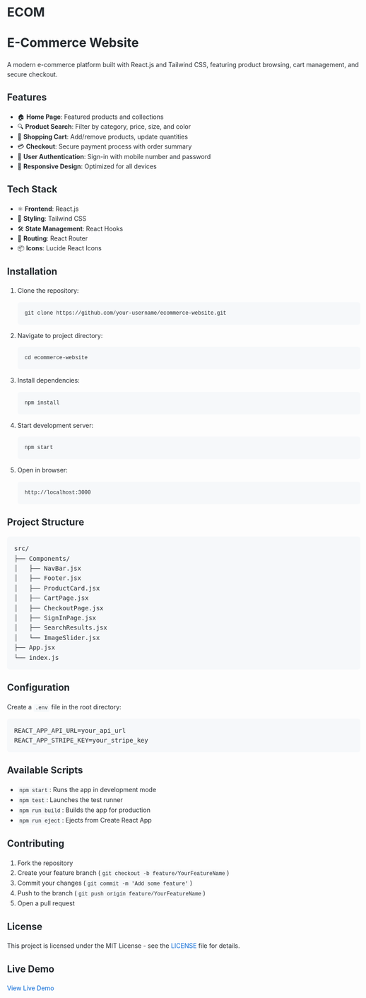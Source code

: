 # ECOM
<!DOCTYPE html>
<html>
<head>
  <title>E-Commerce Website Documentation</title>
  <style>
    body {
      font-family: -apple-system, BlinkMacSystemFont, "Segoe UI", Helvetica, Arial, sans-serif;
      line-height: 1.6;
      color: #24292e;
      max-width: 800px;
      margin: 0 auto;
      padding: 20px;
    }
    h1, h2, h3 {
      color: #24292e;
      margin-top: 24px;
      margin-bottom: 16px;
    }
    code {
      background-color: #f6f8fa;
      padding: 2px 4px;
      border-radius: 4px;
      font-family: SFMono-Regular,Consolas,Liberation Mono,Menlo,monospace;
    }
    pre {
      background-color: #f6f8fa;
      padding: 16px;
      border-radius: 6px;
      overflow: auto;
    }
    img {
      max-width: 100%;
      height: auto;
      border-radius: 6px;
      margin: 16px 0;
    }
    a {
      color: #0366d6;
      text-decoration: none;
    }
    a:hover {
      text-decoration: underline;
    }
  </style>
</head>
<body>

<h1>E-Commerce Website</h1>

<p>A modern e-commerce platform built with React.js and Tailwind CSS, featuring product browsing, cart management, and secure checkout.</p>

<h2>Features</h2>
<ul>
  <li>🏠 <strong>Home Page</strong>: Featured products and collections</li>
  <li>🔍 <strong>Product Search</strong>: Filter by category, price, size, and color</li>
  <li>🛒 <strong>Shopping Cart</strong>: Add/remove products, update quantities</li>
  <li>💳 <strong>Checkout</strong>: Secure payment process with order summary</li>
  <li>🔐 <strong>User Authentication</strong>: Sign-in with mobile number and password</li>
  <li>📱 <strong>Responsive Design</strong>: Optimized for all devices</li>
</ul>

<h2>Tech Stack</h2>
<ul>
  <li>⚛️ <strong>Frontend</strong>: React.js</li>
  <li>🎨 <strong>Styling</strong>: Tailwind CSS</li>
  <li>🛠️ <strong>State Management</strong>: React Hooks</li>
  <li>🔄 <strong>Routing</strong>: React Router</li>
  <li>📦 <strong>Icons</strong>: Lucide React Icons</li>
</ul>

<h2>Installation</h2>
<ol>
  <li>Clone the repository:
    <pre><code>git clone https://github.com/your-username/ecommerce-website.git</code></pre>
  </li>
  <li>Navigate to project directory:
    <pre><code>cd ecommerce-website</code></pre>
  </li>
  <li>Install dependencies:
    <pre><code>npm install</code></pre>
  </li>
  <li>Start development server:
    <pre><code>npm start</code></pre>
  </li>
  <li>Open in browser:
    <pre><code>http://localhost:3000</code></pre>
  </li>
</ol>

<h2>Project Structure</h2>
<pre>
src/
├── Components/
│   ├── NavBar.jsx
│   ├── Footer.jsx
│   ├── ProductCard.jsx
│   ├── CartPage.jsx
│   ├── CheckoutPage.jsx
│   ├── SignInPage.jsx
│   ├── SearchResults.jsx
│   └── ImageSlider.jsx
├── App.jsx
└── index.js
</pre>

<h2>Configuration</h2>
<p>Create a <code>.env</code> file in the root directory:</p>
<pre>
REACT_APP_API_URL=your_api_url
REACT_APP_STRIPE_KEY=your_stripe_key
</pre>

<h2>Available Scripts</h2>
<ul>
  <li><code>npm start</code>: Runs the app in development mode</li>
  <li><code>npm test</code>: Launches the test runner</li>
  <li><code>npm run build</code>: Builds the app for production</li>
  <li><code>npm run eject</code>: Ejects from Create React App</li>
</ul>

 

<h2>Contributing</h2>
<ol>
  <li>Fork the repository</li>
  <li>Create your feature branch (<code>git checkout -b feature/YourFeatureName</code>)</li>
  <li>Commit your changes (<code>git commit -m 'Add some feature'</code>)</li>
  <li>Push to the branch (<code>git push origin feature/YourFeatureName</code>)</li>
  <li>Open a pull request</li>
</ol>

<h2>License</h2>
<p>This project is licensed under the MIT License - see the <a href="LICENSE">LICENSE</a> file for details.</p>

<h2>Live Demo</h2>
<p><a href="#">View Live Demo</a></p>

</body>
</html>
 
 
 
 
